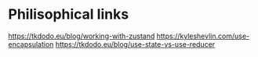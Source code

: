 # Philisophical links

https://tkdodo.eu/blog/working-with-zustand
https://kyleshevlin.com/use-encapsulation
https://tkdodo.eu/blog/use-state-vs-use-reducer